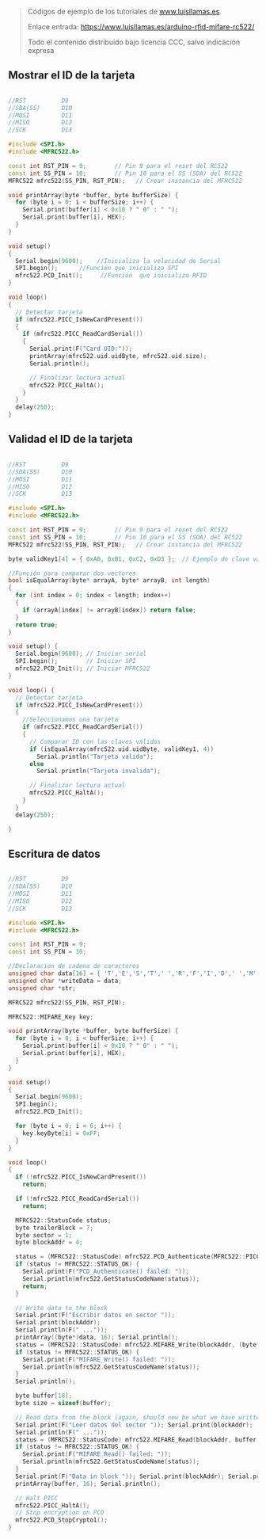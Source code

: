> Códigos de ejemplo de los tutoriales de www.luisllamas.es
>
> Enlace entrada: https://www.luisllamas.es/arduino-rfid-mifare-rc522/
>
> Todo el contenido distribuido bajo licencia CCC, salvo indicación expresa


## Mostrar el ID de la tarjeta
```cpp
//RST          D9
//SDA(SS)      D10
//MOSI         D11
//MISO         D12
//SCK          D13

#include <SPI.h>
#include <MFRC522.h>

const int RST_PIN = 9;        // Pin 9 para el reset del RC522
const int SS_PIN = 10;        // Pin 10 para el SS (SDA) del RC522
MFRC522 mfrc522(SS_PIN, RST_PIN);   // Crear instancia del MFRC522

void printArray(byte *buffer, byte bufferSize) {
  for (byte i = 0; i < bufferSize; i++) {
    Serial.print(buffer[i] < 0x10 ? " 0" : " ");
    Serial.print(buffer[i], HEX);
  }
}

void setup()
{
  Serial.begin(9600);    //Inicializa la velocidad de Serial
  SPI.begin();      //Función que inicializa SPI
  mfrc522.PCD_Init();     //Función  que inicializa RFID
}

void loop()
{
  // Detectar tarjeta
  if (mfrc522.PICC_IsNewCardPresent())
  {
    if (mfrc522.PICC_ReadCardSerial())
    {
      Serial.print(F("Card UID:"));
      printArray(mfrc522.uid.uidByte, mfrc522.uid.size);
      Serial.println();

      // Finalizar lectura actual
      mfrc522.PICC_HaltA();
    }
  }
  delay(250);
}
```



## Validad el ID de la tarjeta
```cpp
//RST          D9
//SDA(SS)      D10
//MOSI         D11
//MISO         D12
//SCK          D13

#include <SPI.h>
#include <MFRC522.h>

const int RST_PIN = 9;        // Pin 9 para el reset del RC522
const int SS_PIN = 10;        // Pin 10 para el SS (SDA) del RC522
MFRC522 mfrc522(SS_PIN, RST_PIN);   // Crear instancia del MFRC522

byte validKey1[4] = { 0xA0, 0xB1, 0xC2, 0xD3 };  // Ejemplo de clave valida

//Función para comparar dos vectores
bool isEqualArray(byte* arrayA, byte* arrayB, int length)
{
  for (int index = 0; index < length; index++)
  {
    if (arrayA[index] != arrayB[index]) return false;
  }
  return true;
}

void setup() {
  Serial.begin(9600); // Iniciar serial
  SPI.begin();        // Iniciar SPI
  mfrc522.PCD_Init(); // Iniciar MFRC522
}

void loop() {
  // Detectar tarjeta
  if (mfrc522.PICC_IsNewCardPresent())
  {
    //Seleccionamos una tarjeta
    if (mfrc522.PICC_ReadCardSerial())
    {
      // Comparar ID con las claves válidas
      if (isEqualArray(mfrc522.uid.uidByte, validKey1, 4))
        Serial.println("Tarjeta valida");
      else
        Serial.println("Tarjeta invalida");

      // Finalizar lectura actual
      mfrc522.PICC_HaltA();
    }
  }
  delay(250);

}
```



## Escritura de datos
```cpp
//RST          D9
//SDA(SS)      D10
//MOSI         D11
//MISO         D12
//SCK          D13

#include <SPI.h>
#include <MFRC522.h>

const int RST_PIN = 9;
const int SS_PIN = 10;

//Declaracion de cadena de caracteres
unsigned char data[16] = { 'T','E','S','T',' ','R','F','I','D',' ','M','F','R', '5','5','2'}; 
unsigned char *writeData = data; 
unsigned char *str;

MFRC522 mfrc522(SS_PIN, RST_PIN);

MFRC522::MIFARE_Key key;

void printArray(byte *buffer, byte bufferSize) {
  for (byte i = 0; i < bufferSize; i++) {
    Serial.print(buffer[i] < 0x10 ? " 0" : " ");
    Serial.print(buffer[i], HEX);
  }
}

void setup()
{
  Serial.begin(9600);
  SPI.begin();
  mfrc522.PCD_Init();

  for (byte i = 0; i < 6; i++) {
    key.keyByte[i] = 0xFF;
  }
}

void loop()
{
  if (!mfrc522.PICC_IsNewCardPresent())
    return;

  if (!mfrc522.PICC_ReadCardSerial())
    return;

  MFRC522::StatusCode status;
  byte trailerBlock = 7;
  byte sector = 1;
  byte blockAddr = 4;

  status = (MFRC522::StatusCode) mfrc522.PCD_Authenticate(MFRC522::PICC_CMD_MF_AUTH_KEY_A, trailerBlock, &key, &(mfrc522.uid));
  if (status != MFRC522::STATUS_OK) {
    Serial.print(F("PCD_Authenticate() failed: "));
    Serial.println(mfrc522.GetStatusCodeName(status));
    return;
  }

  // Write data to the block
  Serial.print(F("Escribir datos en sector "));
  Serial.print(blockAddr);
  Serial.println(F(" ..."));
  printArray((byte*)data, 16); Serial.println();
  status = (MFRC522::StatusCode) mfrc522.MIFARE_Write(blockAddr, (byte*)data, 16);
  if (status != MFRC522::STATUS_OK) {
    Serial.print(F("MIFARE_Write() failed: "));
    Serial.println(mfrc522.GetStatusCodeName(status));
  }
  Serial.println();

  byte buffer[18];
  byte size = sizeof(buffer);

  // Read data from the block (again, should now be what we have written)
  Serial.print(F("Leer datos del sector ")); Serial.print(blockAddr);
  Serial.println(F(" ..."));
  status = (MFRC522::StatusCode) mfrc522.MIFARE_Read(blockAddr, buffer, &size);
  if (status != MFRC522::STATUS_OK) {
    Serial.print(F("MIFARE_Read() failed: "));
    Serial.println(mfrc522.GetStatusCodeName(status));
  }
  Serial.print(F("Data in block ")); Serial.print(blockAddr); Serial.println(F(":"));
  printArray(buffer, 16); Serial.println();

  // Halt PICC
  mfrc522.PICC_HaltA();
  // Stop encryption on PCD
  mfrc522.PCD_StopCrypto1();
}
```


